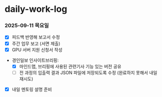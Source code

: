 # daily-work-log

### 2025-09-11 목요일
- [X] 피드백 반영해 보고서 수정
- [X] 주간 업무 보고 (서면 제출)
- [X] GPU 서버 지원 신청서 작성
- 경인일보 인사이트브리핑:
  - [X] 마인드맵, 브리핑에 사용된 관련기사 기능 있는 버전 공유
  - [ ] 전 과정의 입출력 결과 JSON 파일에 저장되도록 수정 (완료하지 못해서 내일 재시도)
- [X] 내일 멘토링 설명 준비
